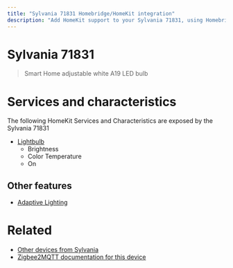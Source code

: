 ```yaml
---
title: "Sylvania 71831 Homebridge/HomeKit integration"
description: "Add HomeKit support to your Sylvania 71831, using Homebridge, Zigbee2MQTT and homebridge-z2m."
---
```

<!---
This file has been GENERATED using src/docgen/docgen.ts
DO NOT EDIT THIS FILE MANUALLY!
-->
# Sylvania 71831
> Smart Home adjustable white A19 LED bulb


# Services and characteristics
The following HomeKit Services and Characteristics are exposed by
the Sylvania 71831

* [Lightbulb](../../light.md)
  * Brightness
  * Color Temperature
  * On


## Other features
* [Adaptive Lighting](../../light.md)


# Related
* [Other devices from Sylvania](../index.md#sylvania)
* [Zigbee2MQTT documentation for this device](https://www.zigbee2mqtt.io/devices/71831.html)